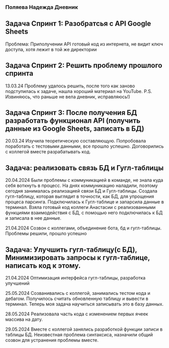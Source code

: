 ### Поляева Надежда Дневник
## Задача Спринт 1: Разобратсья с API Google Sheets
Проблема: Приполучении API готовый код из интернета, не видит ключ доступа, хотя лежит в той же директории

## Задача Спринт 2: Решить проблему прошлого спринта
13.03.24 Проблему удалось решить, после того как заново подступилась к задаче, нашла хороший материал на YouTube.
P.S. Извиняюсь, что раньше не вела дневник, исправляюсь!)

## Задача Спринт 3: После получения БД разработать функционал API (получить данные из Google Sheets, записать в БД)
20.03.24 Изучила теоретическую составляющую. Попробовала поработать с тестовыми данными, все прошло успешно. Договорились с коллегой вместе разрабатывать код.

## Задача: реализовать связь БД и Гугл-таблицы
20.04.2024 Были проблемы с коммуникацией в команде, не знала куда себя воткнуть в процесс. На днях коммуникацию наладили, поэтому сегодня занималась реализацией связи БД и Гугл-таблицы. Создала гугл-таблицу, которая выглядит в точности, как БД, для упрощения процеса парсинга. Подключилась к Гугл-таблице и запарсила данные в терминал. Взяла готовый код коллеги Анастасии с реализованными функциями взаимодействия с БД, с помощью него подключилась к БД и записала в нее данные. 

21.04.2024 Созвон с коллегами, объединение бота, бд и гугл-таблицы. Проблемы решили, прошло успешно

## Задача: Улучшить гугл-таблицу(с БД), Минимизировать запросы к гугл-таблице, написать код к этому.
21.04.2024 Оптимизация интерфейса гугл-таблицы, разработка улучшений

25.05.2024 Созванивались с коллегой, занимались тестом кода и дебагом. Получилось считать обновленную таблицу и вывести в терминал. Теперь моя задача научиться записывать это в базу данных.

28.05.2024 Реализовала часть кода с изменением первых ячеек массива на дату.

29.05.2024 Вместе с коллегой занялись разработкой функции записи в таблицы БД. Неизвестная проблема синтаксиса, назначили общий созвон для устранения проблемы вместе.
